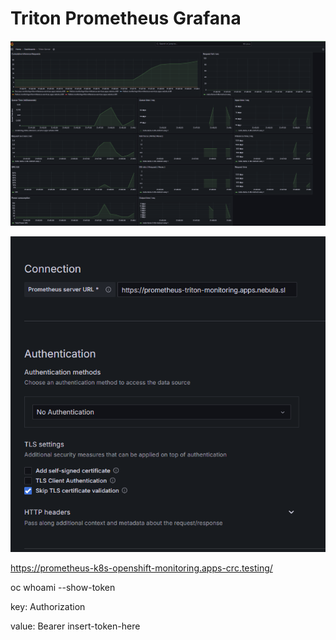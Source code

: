 # Triton Prometheus Grafana

![alt text](dashboard.png)

![alt text](settings.png)

https://prometheus-k8s-openshift-monitoring.apps-crc.testing/

oc whoami --show-token

key: Authorization

value: Bearer insert-token-here

